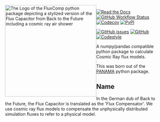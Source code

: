 <img src="https://raw.github.com/The-Ludwig/FluxComp/main/logo.svg" style="float: left" width="300" alt="The Logo of the FluxComp python package depicting a stylized version of the Flux Capacitor from Back to the Future including a cosmic ray air shower">

[![Read the Docs](https://img.shields.io/readthedocs/FluxComp?style=for-the-badge)](https://fluxcomp.readthedocs.io/en/latest/)
[![GitHub Workflow Status](https://img.shields.io/github/actions/workflow/status/The-Ludwig/FluxComp/ci.yml?style=for-the-badge)](https://github.com/The-Ludwig/FluxComp/actions/workflows/ci.yml)
[![Codecov](https://img.shields.io/codecov/c/github/The-Ludwig/FluxComp?label=test%20coverage&style=for-the-badge)](https://app.codecov.io/gh/The-Ludwig/FluxComp)
[![PyPI](https://img.shields.io/pypi/v/FluxComp?style=for-the-badge)](https://pypi.org/project/FluxComp/)

[![GitHub issues](https://img.shields.io/github/issues-raw/The-Ludwig/FluxComp?style=for-the-badge)](https://github.com/The-Ludwig/FluxComp/issues)
[![GitHub](https://img.shields.io/github/license/The-Ludwig/FluxComp?style=for-the-badge)](https://github.com/The-Ludwig/FluxComp/blob/main/LICENSE)
[![Codestyle](https://img.shields.io/badge/codesyle-Black-black.svg?style=for-the-badge)](https://github.com/psf/black)

A numpy/pandas compatible python package to calculate Cosmic Ray flux models.

This was born out of the [PANAMA](https://github.com/The-Ludwig/PANAMA) python package.

## Name
In the German dub of Back to the Future, the Flux Capacitor is translated as the 'Flux Compensator'.
We use cosmic ray flux models to compensate the unphysically distributed simulation fluxes to refer to 
a physical model.

<!-- ## Installation -->

<!-- ```bash -->
<!-- pip install fluxcomp -->
<!-- ``` -->
